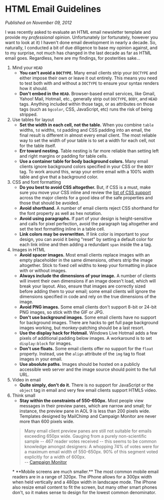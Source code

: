 # HTML Email Guidelines

*Published on November 09, 2012*

I was recently asked to evaluate an HTML email newsletter template and provide my *professional* opinion. Unfortunately (or fortunately, however you want to look at it) I haven't done email development in nearly a decade. So, naturally, I conducted a bit of due diligence to base my opinion against, and to my surprise, not much has changed in the last decade as far as HTML email goes. Regardless, here are my findings, for posterities sake...

1. Mind your `HEAD`
   * **You can't avoid a `DOCTYPE`.** Many email clients strip your `DOCTYPE` and either impose their own or leave it out entirely. This means you need to test both with and without a `DOCTYPE` to ensure your syntax renders how it should.
   * **Don't embed in the `HEAD`.** Browser-based email services, like Gmail, Yahoo! Mail, Hotmail, etc., generally strip out `DOCTYPE`, `BODY`, and `HEAD` tags. Anything included within those tags, or as attributes on those tags (such as `bgcolor`, CSS, JavaScript, etc) runs the risk of being stripped.
2. Use tables for layout
   * **Set the width in each cell, not the table.** When you combine `table` widths, `td` widths, `td` padding and CSS padding into an email, the final result is different in almost every email client. The most reliable way to set the width of your table is to set a width for each cell, not for the table itself.
   * **Err toward nesting.** Table nesting is far more reliable than setting left and right margins or padding for table cells.
   * **Use a container table for body background colors.** Many email clients ignore background colors specified in your CSS or the `BODY` tag. To work around this, wrap your entire email with a 100% width table and give that a background color.
3. CSS and font formatting
   * **Do you best to avoid CSS altogether.** But, if CSS is a must, make sure you move your CSS inline and review the [list of CSS support](http://www.campaignmonitor.com/css/) across the major clients for a good idea of the safe properties and those that should be avoided.
   * **Avoid shorthand.** A number of email clients reject CSS shorthand for the font property as well as hex notation.
   * **Avoid using paragraphs.** If part of your design is height-sensitive and calls for pixel perfection, avoid the paragraph tag altogether and set the text formatting inline in a table cell.
   * **Link colors may be overwritten.** If link color is important to your design, you can avoid it being "reset" by setting a default color for each link inline and then adding a redundant `span` inside the a tag.
4. Images in HTML
   * **Avoid spacer images.** Most email clients replace images with an empty placeholder in the same dimensions, others strip the image altogether. Stick to fixed cell widths to keep your formatting in place with or without images.
   * **Always include the dimensions of your image.** A number of clients will invent their own dimensions if an image doesn't load, which will break your layout. Also, ensure that images are correctly sized before adding them to your email; some email clients will ignore the dimensions specified in code and rely on the true dimensions of the image.
   * **Avoid PNG images.** Some email clients don't support 8-bit or 24-bit PNG images, so stick with the GIF or JPG.
   * **Don't use background images.** Some email clients have no support for background images. There are hacks to get full page background images working, but monkey-patching should be a last resort.
   * **Use the display hack for Hotmail.** Windows Live Hotmail adds a few pixels of additional padding below images. A workaround is to set `display:block` for images.
   * **Don't use floats.** Some email clients offer no support for the `float` property. Instead, use the `align` attribute of the `img` tag to float images in your email.
   * **Use absolute paths.** Images should be hosted on a publicly accessible web server and the image source should point to the full URL.
5. Video in email
   * **Quite simply, don't do it.** There is no support for JavaScript or the `object` tag in email and very few email clients support HTML5 video.
6. Think small
   * **Stay within the constraints of 550-650px.** Most people view messages in their preview panes, which are narrow and small; for instance, the preview pane in AOL 9 is less than 200 pixels wide. Templates designed by MailChimp and Campaign Monitor are never more than 600 pixels wide.
   <blockquote cite="http://www.campaignmonitor.com/blog/post/3481/how-wide-are-html-email-designs-today/">Many email client preview panes are still not suitable for emails exceeding 650px wide. Gauging from a purely non-scientific sample -- 467 reader votes received -- this seems to be common knowledge amongst designers: A whopping 74% of votes were for a maximum email width of 550-650px. 90% of this segment voted explicitly for a width of 600px.<br>-- <a href="http://www.campaignmonitor.com/blog/post/3481/how-wide-are-html-email-designs-today/">Campaign Monitor</a></blockquote>
   * **Mobile screens are much smaller.** The most common mobile email readers are in a range of 320px. The iPhone allows for a 300px width when held vertically and a 480px width in landscape mode. The iPhone also resize email content to fit the screen, but many other smart phones don't, so it makes sense to design for the lowest common denominator.